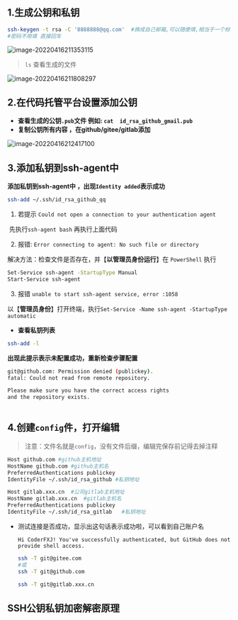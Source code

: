

## 1.生成公钥和私钥

```bash
ssh-keygen -t rsa -C '8888888@qq.com'  #换成自己邮箱,可以随便填,相当于一个标识
#密码不用填 直接回车
```

![image-20220416211353115](https://vnote-bucket.oss-cn-shanghai.aliyuncs.com/image-20220416211353115.png)

> `ls` 查看生成的文件



![image-20220416211808297](https://vnote-bucket.oss-cn-shanghai.aliyuncs.com/image-20220416211808297.png)



## 2.在代码托管平台设置添加公钥

+ **查看生成的公钥`.pub`文件  例如: `cat  id_rsa_github_gmail.pub`**
+ **复制公钥所有内容 ，在github/gitee/gitlab添加**

![image-20220416212417100](https://vnote-bucket.oss-cn-shanghai.aliyuncs.com/image-20220416212417100.png)

## 3.添加私钥到ssh-agent中

**添加私钥到ssh-agent中 ，出现`Identity added`表示成功**

```bash
ssh-add ~/.ssh/id_rsa_github_qq
```

1. 若提示 `Could not open a connection to your authentication agent`

​	先执行`ssh-agent bash` 再执行上面代码

2. 报错: `Error connecting to agent: No such file or directory`

​	解决方法：检查文件是否存在，并【**以管理员身份运行**】在 `PowerShell` 执行

```bash
Set-Service ssh-agent -StartupType Manual
Start-Service ssh-agent
```

3. 报错 `unable to start ssh-agent service, error :1058`

​	以【**管理员身份**】打开终端，执行`Set-Service -Name ssh-agent -StartupType automatic`



+ **查看私钥列表**

 ```bash
 ssh-add -l
 ```

**出现此提示表示未配置成功，重新检查步骤配置**

```bash
git@github.com: Permission denied (publickey).
fatal: Could not read from remote repository.

Please make sure you have the correct access rights
and the repository exists.
                                                                                             
```

## 4.创建`config`件，打开编辑 

> 注意：文件名就是`config`，没有文件后缀，编辑完保存前记得去掉注释

```bash
Host github.com #github主机地址
HostName github.com #github主机名
PreferredAuthentications publickey
IdentityFile ~/.ssh/id_rsa_github #私钥地址

Host gitlab.xxx.cn  #公司gitlab主机地址
HostName gitlab.xxx.cn	#gitlab主机名
PreferredAuthentications publickey
IdentityFile ~/.ssh/id_rsa_gitlab	#私钥地址
```

+ 测试连接是否成功，显示出这句话表示成功啦，可以看到自己账户名

  `Hi CoderFXJ! You've successfully authenticated, but GitHub does not provide shell access.`
  
  ```bash
  ssh -T git@gitee.com
  #或
  ssh -T git@github.com
  
  ssh -T git@gitlab.xxx.cn
  ```

  
  
  

## SSH公钥私钥加密解密原理

 